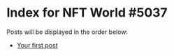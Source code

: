 # Index for NFT World #5037
Posts will be displayed in the order below:

- [Your first post](./001-first.md)

